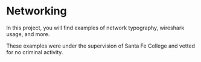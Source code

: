 # Networking

In this project, you will find examples of network typography, wireshark usage, and more.

These examples were under the supervision of Santa Fe College and vetted for no criminal activity. 
